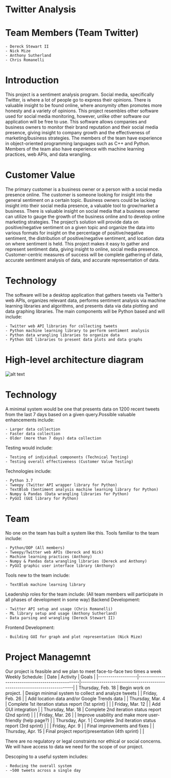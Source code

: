 # Twitter Analysis
# Team Members (Team Twitter)
    - Dereck Stewart II
    - Nick Mize
    - Anthony Sutherland
    - Chris Romanelli

# Introduction
This project is a sentiment analysis program. Social media, specifically Twitter, is where a lot of people go to express their opinions. There is valuable insight to be found online, where anonymity often promotes more honesty and a variety of opinions. This project resembles other software used for social media monitoring, however, unlike other software our application will be free to use. This software allows companies and business owners to monitor their brand reputation and their social media presence, giving insight to company growth and the effectiveness of marketing/business strategies. The members of the team have experience in object-oriented programming languages such as C++ and Python. Members of the team also have experience with machine learning practices, web APIs, and data wrangling.

# Customer Value
The primary customer is a business owner or a person with a social media presence online. The customer is someone looking for insight into the general sentiment on a certain topic. Business owners could be lacking insight into their social media presence, a valuable tool to grow/market a business. There is valuable insight on social media that a business owner can utilize to gauge the growth of the business online and to develop online marketing strategies. The project’s solution will provide data on positive/negative sentiment on a given topic and organize the data into various formats for insight on the percentage of positive/negative sentiment, the distribution of positive/negative sentiment, and location data on where sentiment is held. This project makes it easy to gather and represent sentiment data, giving insight to online, social media presence. Customer-centric measures of success will be complete gathering of data, accurate sentiment analysis of data, and accurate representation of data.

# Technology
The software will be a desktop application that gathers tweets via Twitter’s web APIs, organizes relevant data, performs sentiment analysis via machine learning libraries and algorithms, and presents data via data plotting and data graphing libraries.
The main components will be Python based and will include:

    - Twitter web API libraries for collecting tweets
    - Python machine learning library to perform sentiment analysis
    - Python data wrangling libraries to organize data
    - Python GUI libraries to present data plots and data graphs

# High-level architecture diagram
![alt text](https://github.com/derecksdev/SentimentAnalysis/blob/main/image.jpg?raw=true)
# Technology
A minimal system would be one that presents data on 1200 recent tweets from the last 7 days based on a given query.Possible valuable enhancements include:

    - Larger data collection
    - Faster data collection
    - Older (more than 7 days) data collection
Testing would include:

    - Testing of individual components (Technical Testing)
    - Testing overall effectiveness (Customer Value Testing)
Technologies include:

    - Python 3.7
    - Tweepy (Twitter API wrapper library for Python)
    - TextBlob (Sentiment analysis machine learning library for Python)
    - Numpy & Pandas (Data wrangling libraries for Python)
    - PyGUI (GUI library for Python)

# Team
No one on the team has built a system like this.
Tools familiar to the team include:

    - Python/OOP (All members)
    - Tweepy/Twitter web APIs (Dereck and Nick)
    - Machine learning practices (Anthony)
    - Numpy & Pandas data wrangling libraries (Dereck and Anthony)
    - PyGUI graphic user interface library (Anthony)
Tools new to the team include:

    - TextBlob machine learning library
    
Leadership roles for the team include: (All team members will participate in all phases of development in some way)
Backend Development:

    - Twitter API setup and usage (Chris Romanelli)
    - ML library setup and usage (Anthony Sutherland)
    - Data parsing and wrangling (Dereck Stewart II)
Frontend Development:

    - Building GUI for graph and plot representation (Nick Mize)

# Project Managemnt
Our project is feasible and we plan to meet face-to-face two times a week
Weekly Schedule:
| Date              | Activity                                        | Goals                                                                    |
|-------------------|-------------------------------------------------|--------------------------------------------------------------------------|
| Thursday, Feb. 18 | Begin work on project.                          | Design minimal system to collect and analyze tweets               |
| Friday, Feb. 26   |                                    | Add location data and/or Google Trends data         |
| Thursday, Mar. 4  | Complete 1st iteration status report (1st sprint)              |                                                                          |
| Friday, Mar. 12   |                                   | Add GUI integration           |
| Thursday, Mar. 18 | Complete 2nd iteration status report (2nd sprint)           |                                                                          |
| Friday, Mar. 26   |                                   | Improve usability and make more user-friendly (help page?)  |
| Thursday, Apr. 1  | Complete 3nd iteration status report (3rd sprint)               |                                                                          |
| Friday, Apr. 9    |                                     | Final improvements and fixes |
| Thursday, Apr. 15 | Final project report/presentation (4th sprint) |                                                                          |

There are no regulatory or legal constraints nor ethical or social concerns. We will have access to data we need for the scope of our project.

Descoping to a useful system includes:

    - Reducing the overall system
    - ~500 tweets across a single day
